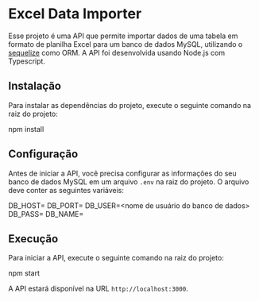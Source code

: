 # Excel Data Importer

Esse projeto é uma API que permite importar dados de uma tabela em formato de planilha Excel para um banco de dados MySQL, utilizando o [sequelize](https://sequelize.org/) como ORM. A API foi desenvolvida usando Node.js com Typescript.

## Instalação

Para instalar as dependências do projeto, execute o seguinte comando na raiz do projeto:

npm install


## Configuração

Antes de iniciar a API, você precisa configurar as informações do seu banco de dados MySQL em um arquivo `.env` na raiz do projeto. O arquivo deve conter as seguintes variáveis:

DB_HOST=<host do banco de dados>
DB_PORT=<porta do banco de dados>
DB_USER=<nome de usuário do banco de dados>
DB_PASS=<senha do banco de dados>
DB_NAME=<nome do banco de dados>


## Execução

Para iniciar a API, execute o seguinte comando na raiz do projeto:

npm start

A API estará disponível na URL `http://localhost:3000`.